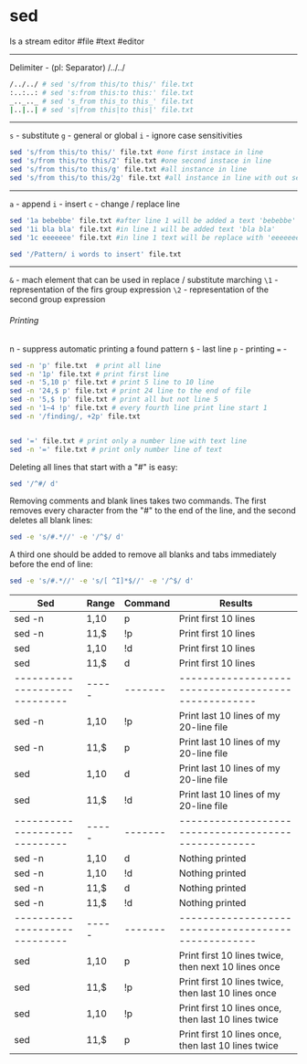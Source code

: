 # sed
Is a stream editor 
#file
#text
#editor 

---
Delimiter - (pl: Separator)  /../../
```bash
/../../ # sed 's/from this/to this/' file.txt 
:..:..: # sed 's:from this:to this:' file.txt 
_.._.._ # sed 's_from this_to this_' file.txt 
|..|..| # sed 's|from this|to this|' file.txt 
```
---
` s ` - substitute 
` g `  - general or global
` i ` - ignore case sensitivities 
```bash
sed 's/from this/to this/' file.txt #one first instace in line
sed 's/from this/to this/2' file.txt #one second instace in line
sed 's/from this/to this/g' file.txt #all instance in line 
sed 's/from this/to this/2g' file.txt #all instance in line with out second

```
---
` a ` - append
` i ` - insert
` c ` - change / replace line
```bash
sed '1a bebebbe' file.txt #after line 1 will be added a text 'bebebbe'
sed '1i bla bla' file.txt #in line 1 will be added text 'bla bla'
sed '1c eeeeeee' file.txt #in line 1 text will be replace with 'eeeeeee'

sed '/Pattern/ i words to insert' file.txt
```
---
`&`  - mach element that  can be used in replace / substitute marching
`\1` - representation of the firs group expression 
`\2` -  representation of the second group expression

###### Printing
n - suppress automatic printing a found pattern 
` $ ` - last line 
` p ` - printing 
` = ` - 
```bash
sed -n 'p' file.txt  # print all line
sed -n '1p' file.txt # print first line 
sed -n '5,10 p' file.txt # print 5 line to 10 line
sed -n '24,$ p' file.txt # print 24 line to the end of file
sed -n '5,$ !p' file.txt # print all but not line 5
sed -n '1~4 !p' file.txt # every fourth line print line start 1 
sed -n '/finding/, +2p' file.txt


sed '=' file.txt # print only a number line with text line
sed -n '=' file.txt # print only number line of text

```



Deleting all lines that start with a "#" is easy:
```bash
sed '/^#/ d'
```

Removing comments and blank lines takes two commands. The first removes every character from the "#" to the end of the line, and the second deletes all blank lines:
```bash
sed -e 's/#.*//' -e '/^$/ d'
```

A third one should be added to remove all blanks and tabs immediately before the end of line:
```bash
sed -e 's/#.*//' -e 's/[ ^I]*$//' -e '/^$/ d'
```


| Sed                           | Range | Command | Results                                             |
| ----------------------------- | ----- | ------- | --------------------------------------------------- |
| sed -n                        | 1,10  | p       | Print first 10 lines                                |
| sed -n                        | 11,$  | !p      | Print first 10 lines                                |
| sed                           | 1,10  | !d      | Print first 10 lines                                |
| sed                           | 11,$  | d       | Print first 10 lines                                |
| ----------------------------- | ----- | ------- | --------------------------------------------------- |
| sed -n                        | 1,10  | !p      | Print last 10 lines of my 20-line file              |
| sed -n                        | 11,$  | p       | Print last 10 lines of my 20-line file              |
| sed                           | 1,10  | d       | Print last 10 lines of my 20-line file              |
| sed                           | 11,$  | !d      | Print last 10 lines of my 20-line file              |
| ----------------------------- | ----- | ------- | --------------------------------------------------- |
| sed -n                        | 1,10  | d       | Nothing printed                                     |
| sed -n                        | 1,10  | !d      | Nothing printed                                     |
| sed -n                        | 11,$  | d       | Nothing printed                                     |
| sed -n                        | 11,$  | !d      | Nothing printed                                     |
| ----------------------------- | ----- | ------- | --------------------------------------------------- |
| sed                           | 1,10  | p       | Print first 10 lines twice, then next 10 lines once |
| sed                           | 11,$  | !p      | Print first 10 lines twice, then last 10 lines once |
| sed                           | 1,10  | !p      | Print first 10 lines once, then last 10 lines twice |
| sed                           | 11,$  | p       | Print first 10 lines once, then last 10 lines twice |

